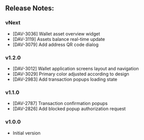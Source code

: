 ## Release Notes:

### vNext

- [DAV-3036] Wallet asset overview widget
- [DAV-3119] Assets balance real-time update
- [DAV-3079] Add address QR code dialog

### v1.2.0

- [DAV-3012] Wallet application screens layout and navigation
- [DAV-3029] Primary color adjusted according to design
- [DAV-2983] Add transaction popups loading state

### v1.1.0

- [DAV-2787] Transaction confirmation popups
- [DAV-2826] Add blocked popup authorization request

### v1.0.0

- Initial version